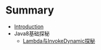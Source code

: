 # Summary

* [Introduction](README.md)
* Java8基础探秘
  * [Lambda与InvokeDynamic探秘](java8/lambdaAndInvokeDynamicexplore.md)

